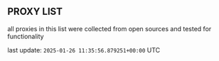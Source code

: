 ## PROXY LIST

all proxies in this list were collected from open sources and tested for functionality

last update: `2025-01-26 11:35:56.879251+00:00` UTC